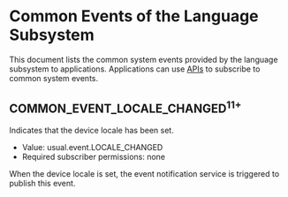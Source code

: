 # Common Events of the Language Subsystem
 This document lists the common system events provided by the language subsystem to applications. Applications can use [APIs](../js-apis-commonEventManager.md) to subscribe to common system events.

## COMMON_EVENT_LOCALE_CHANGED<sup>11+</sup>
Indicates that the device locale has been set.

- Value: usual.event.LOCALE_CHANGED
- Required subscriber permissions: none

When the device locale is set, the event notification service is triggered to publish this event.
